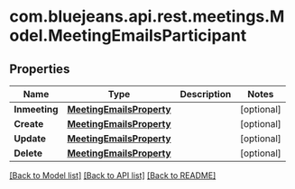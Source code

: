 # com.bluejeans.api.rest.meetings.Model.MeetingEmailsParticipant
## Properties

Name | Type | Description | Notes
------------ | ------------- | ------------- | -------------
**Inmeeting** | [**MeetingEmailsProperty**](MeetingEmailsProperty.md) |  | [optional] 
**Create** | [**MeetingEmailsProperty**](MeetingEmailsProperty.md) |  | [optional] 
**Update** | [**MeetingEmailsProperty**](MeetingEmailsProperty.md) |  | [optional] 
**Delete** | [**MeetingEmailsProperty**](MeetingEmailsProperty.md) |  | [optional] 

[[Back to Model list]](../README.md#documentation-for-models) [[Back to API list]](../README.md#documentation-for-api-endpoints) [[Back to README]](../README.md)

